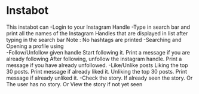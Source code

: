 # Instabot
This instabot can 
-Login to your Instagram Handle 
-Type in search bar and print all the names of the Instagram Handles that are displayed in list after typing in the search bar
 Note : No hashtags are printed
-Searching and Opening a profile using  
-Follow/Unfollow given handle 
 Start following it. Print a message if you are already following
 After following, unfollow the instagram handle. Print a message if you have already unfollowed.
-Like/Unlike posts
 Liking the top 30 posts. Print message if already liked it.
 Unliking the top 30 posts. Print message if already unliked it.
-Check the story. 
 If already seen the story.
 Or The user has no story.
 Or View the story if not yet seen
